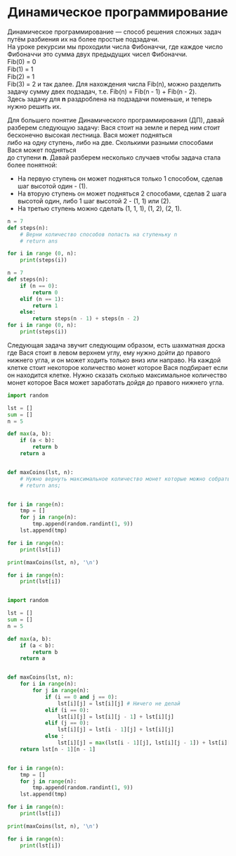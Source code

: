# Динамическое программирование  

Динамическое программирование — способ решения сложных задач путём разбиения их на более простые подзадачи.  
На уроке рекурсии мы проходили числа Фибоначчи, где каждое число Фибоначчи это сумма двух предыдущих чисел Фибоначчи.  
Fib(0) = 0  
Fib(1) = 1  
Fib(2) = 1  
Fib(3) = 2 и так далее. Для нахождения числа Fib(n), можно разделить задачу сумму двех подзадач, т.е. Fib(n) = Fib(n - 1) + Fib(n - 2).  
Здесь задачу для **n** раздроблена на подзадачи поменьше, и теперь нужно решить их.  

Для большего понятие Динамического программирования (ДП), давай разберем следующую задачу:
Вася стоит на земле и перед ним стоит бесконечно высокая лестница. Вася может подняться  
либо на одну ступень, либо на две. Сколькими разными способами Вася может подняться    
до ступени **n**. Давай разберем несколько случаев чтобы задача стала более понятной:  
- На первую ступень он может подняться только 1 способом, сделав шаг высотой один - (1).  
- На вторую ступень он может подняться 2 способами, сделав 2 шага высотой один, либо 1 шаг высотой 2 - (1, 1) или (2).  
- На третью ступень можно сделать (1, 1, 1), (1, 2), (2, 1).  

``` python
n = 7
def steps(n):
    # Верни количество способов попасть на ступеньку n
    # return ans

for i in range (0, n):
    print(steps(i))

```



``` python
n = 7
def steps(n):
    if (n == 0):
        return 0
    elif (n == 1):
        return 1
    else: 
        return steps(n - 1) + steps(n - 2)
for i in range (0, n):
    print(steps(i))

```


Следующая задача звучит следующим образом, есть шахматная доска где Вася стоит в левом верхнем углу, ему нужно дойти до правого нижнего угла, и он может ходить только вниз или направо. На каждой клетке стоит некоторое количество монет которое Вася подбирает если он находится клетке. Нужно сказать сколько максимальное количество монет которое Вася может заработать дойдя до правого нижнего угла. 




``` python  
import random

lst = []
sum = []
n = 5

def max(a, b):
    if (a < b):
        return b
    return a


def maxCoins(lst, n):
    # Нужно вернуть максимальное количество монет которые можно собрать дойдя до правого нижнего угла
    # return ans;


for i in range(n):
    tmp = []
    for j in range(n):
        tmp.append(random.randint(1, 9))
    lst.append(tmp)

for i in range(n):
    print(lst[i])

print(maxCoins(lst, n), '\n')

for i in range(n):
    print(lst[i])



```



``` python  
import random

lst = []
sum = []
n = 5

def max(a, b):
    if (a < b):
        return b
    return a


def maxCoins(lst, n):
    for i in range(n):
        for j in range(n):
            if (i == 0 and j == 0):
                lst[i][j] = lst[i][j] # Ничего не делай
            elif (i == 0):
                lst[i][j] = lst[i][j - 1] + lst[i][j]
            elif (j == 0):
                lst[i][j] = lst[i - 1][j] + lst[i][j]
            else :
                lst[i][j] = max(lst[i - 1][j], lst[i][j - 1]) + lst[i][j]
    return lst[n - 1][n - 1]


for i in range(n):
    tmp = []
    for j in range(n):
        tmp.append(random.randint(1, 9))
    lst.append(tmp)

for i in range(n):
    print(lst[i])

print(maxCoins(lst, n), '\n')

for i in range(n):
    print(lst[i])

```